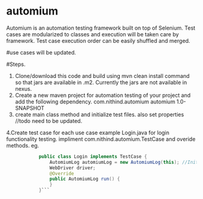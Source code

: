 # automium
Automium is an automation testing framework built on top of Selenium. Test cases are modularized to classes and execution will be taken care by framework. Test case execution order can be easily shuffled and merged.


#use cases will be updated.

#Steps.
1. Clone/download this code and build using mvn clean install command so that jars are available in .m2. Currently the jars are not available in nexus.
2. Create a new maven project for automation testing of your project and add the following dependency.
	<dependency>
            <groupId>com.nithind.automium</groupId>
            <artifactId>automium</artifactId>
            <version>1.0-SNAPSHOT</version>
        </dependency>
3.  create main class method and initialize test files. also set properties 
		//todo need to be updated.
		
4.Create test case for each use case example Login.java for login functionality testing. impliment com.nithind.automium.TestCase and overide methods.
			eg.
```java
			public class Login implements TestCase {
				AutomiumLog automiumLog = new AutomiumLog(this); //Initiate automiumLog
				WebDriver driver;
				@Override
				public AutomiumLog run() {
				}
			}```

